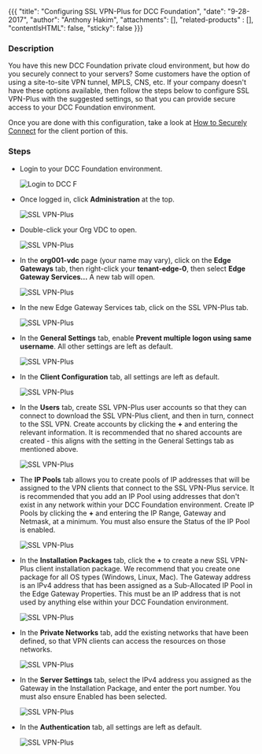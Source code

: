 {{{
  "title": "Configuring SSL VPN-Plus for DCC Foundation",
  "date": "9-28-2017",
  "author": "Anthony Hakim",
  "attachments": [],
  "related-products" : [],
  "contentIsHTML": false,
  "sticky": false
}}}

### Description
You have this new DCC Foundation private cloud environment, but how do you securely connect to your servers? Some customers have the option of using a site-to-site VPN tunnel, MPLS, CNS, etc. If your company doesn't have these options available, then follow the steps below to configure SSL VPN-Plus with the suggested settings, so that you can provide secure access to your DCC Foundation environment.

Once you are done with this configuration, take a look at [How to Securely Connect](how-to-securely-connect.md) for the client portion of this.

### Steps
* Login to your DCC Foundation environment.

  ![Login to DCC F](../../images/dccf/login-to-dcc-f.png)

* Once logged in, click __Administration__ at the top.

  ![SSL VPN-Plus](../../images/dccf/configuring-sslvpn-plus1.png)

* Double-click your Org VDC to open.

  ![SSL VPN-Plus](../../images/dccf/configuring-sslvpn-plus2.png)

* In the __org001-vdc__ page (your name may vary), click on the __Edge Gateways__ tab, then right-click your __tenant-edge-0__, then select __Edge Gateway Services...__ A new tab will open.

  ![SSL VPN-Plus](../../images/dccf/configuring-sslvpn-plus3.png)

* In the new Edge Gateway Services tab, click on the SSL VPN-Plus tab.

  ![SSL VPN-Plus](../../images/dccf/configuring-sslvpn-plus4.png)

* In the __General Settings__ tab, enable __Prevent multiple logon using same username__. All other settings are left as default.

  ![SSL VPN-Plus](../../images/dccf/configuring-sslvpn-plus5.png)

* In the __Client Configuration__ tab, all settings are left as default.

  ![SSL VPN-Plus](../../images/dccf/configuring-sslvpn-plus6.png)

* In the __Users__ tab, create SSL VPN-Plus user accounts so that they can connect to download the SSL VPN-Plus client, and then in turn, connect to the SSL VPN. Create accounts by clicking the __+__ and entering the relevant information. It is recommended that no shared accounts are created - this aligns with the setting in the General Settings tab as mentioned above.

  ![SSL VPN-Plus](../../images/dccf/configuring-sslvpn-plus7.png)

* The __IP Pools__ tab allows you to create pools of IP addresses that will be assigned to the VPN clients that connect to the SSL VPN-Plus service. It is recommended that you add an IP Pool using addresses that don't exist in any network within your DCC Foundation environment. Create IP Pools by clicking the __+__ and entering the IP Range, Gateway and Netmask, at a minimum. You must also ensure the Status of the IP Pool is enabled.

  ![SSL VPN-Plus](../../images/dccf/configuring-sslvpn-plus8.png)

* In the __Installation Packages__ tab, click the __+__ to create a new SSL VPN-Plus client installation package. We recommend that you create one package for all OS types (Windows, Linux, Mac). The Gateway address is an IPv4 address that has been assigned as a Sub-Allocated IP Pool in the Edge Gateway Properties. This must be an IP address that is not used by anything else within your DCC Foundation environment.

  ![SSL VPN-Plus](../../images/dccf/configuring-sslvpn-plus9.png)

* In the __Private Networks__ tab, add the existing networks that have been defined, so that VPN clients can access the resources on those networks.

  ![SSL VPN-Plus](../../images/dccf/configuring-sslvpn-plus10.png)

* In the __Server Settings__ tab, select the IPv4 address you assigned as the Gateway in the Installation Package, and enter the port number. You must also ensure Enabled has been selected.

  ![SSL VPN-Plus](../../images/dccf/configuring-sslvpn-plus11.png)

* In the __Authentication__ tab, all settings are left as default.

  ![SSL VPN-Plus](../../images/dccf/configuring-sslvpn-plus12.png)
